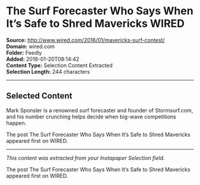 # The Surf Forecaster Who Says When It’s Safe to Shred Mavericks WIRED

**Source:** http://www.wired.com/2016/01/mavericks-surf-contest/  
**Domain:** wired.com  
**Folder:** Feedly  
**Added:** 2016-01-20T08:14:42  
**Content Type:** Selection Content Extracted  
**Selection Length:** 244 characters  


---

## Selected Content

Mark Sponsler is a renowned surf forecaster and founder of Stormsurf.com, and his number crunching helps decide when big-wave competitions happen.

The post The Surf Forecaster Who Says When It’s Safe to Shred Mavericks appeared first on WIRED.

---

*This content was extracted from your Instapaper Selection field.*

The post The Surf Forecaster Who Says When It’s Safe to Shred Mavericks appeared first on WIRED.
